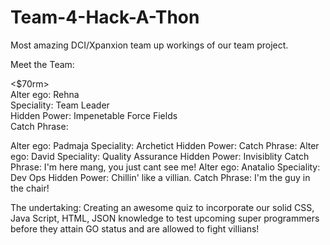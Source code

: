 # Team-4-Hack-A-Thon
Most amazing DCI/Xpanxion team up workings of our team project.


Meet the Team:

<$70rm>            
Alter ego: Rehna            
Speciality: Team Leader    
Hidden Power: Impenetable Force Fields              
Catch Phrase:               


<W0nd3r W0m4n>            
Alter ego: Padmaja            
Speciality: Archetict    
Hidden Power:               
Catch Phrase:               

   
<C0d3 M4g1c M4n>
Alter ego: David            
Speciality: Quality Assurance    
Hidden Power: Invisiblity              
Catch Phrase: I'm here mang, you just cant see me!              


<V1b3>            
Alter ego: Anatalio            
Speciality: Dev Ops    
Hidden Power: Chillin' like a villian.              
Catch Phrase: I'm the guy in the chair!              


The undertaking: Creating an awesome quiz to incorporate our solid CSS, Java Script, HTML, JSON knowledge to test upcoming super programmers before they attain GO status and are allowed to fight villians!
